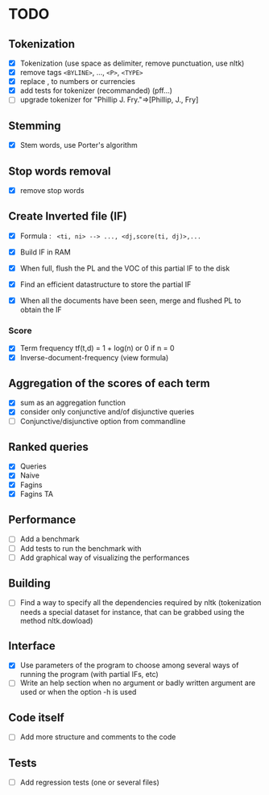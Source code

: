 # TODO
## Tokenization
- [X] Tokenization (use space as delimiter, remove punctuation, use nltk)
- [X] remove tags `<BYLINE>`, ..., `<P>`, `<TYPE>`
- [X] replace <number>,<money> to numbers or currencies
- [x] add tests for tokenizer (recommanded) (pff…)
- [ ] upgrade tokenizer for "Phillip J. Fry."=>[Phillip, J., Fry]

## Stemming
- [X] Stem words, use Porter's algorithm

## Stop words removal
- [X] remove stop words

## Create Inverted file (IF)
- [X] Formula : ` <ti, ni> --> ..., <dj,score(ti, dj)>,...`
- [X] Build IF in RAM
- [x] When full, flush the PL and the VOC of this partial IF to the disk
- [x] Find an efficient datastructure to store the partial IF
- [x] When all the documents have been seen, merge and flushed PL to obtain the IF


### Score
- [x] Term frequency tf(t,d) = 1 + log(n) or 0 if n = 0
- [x] Inverse-document-frequency (view formula)

## Aggregation of the scores of each term
- [x] sum as an aggregation function
- [x] consider only conjunctive and/of disjunctive queries
- [ ] Conjunctive/disjunctive option from commandline

## Ranked queries
- [x] Queries
- [x] Naive
- [x] Fagins
- [x] Fagins TA

## Performance
- [ ] Add a benchmark
- [ ] Add tests to run the benchmark with
- [ ] Add graphical way of visualizing the performances

## Building
- [ ] Find a way to specify all the dependencies required by nltk (tokenization needs a special dataset for instance, that can be grabbed using the method nltk.dowload)

## Interface
- [x] Use parameters of the program to choose among several ways of running the program (with partial IFs, etc)
- [ ] Write an help section when no argument or badly written argument are used or when the option -h is used

## Code itself
- [ ] Add more structure and comments to the code

## Tests
- [ ] Add regression tests (one or several files) 
